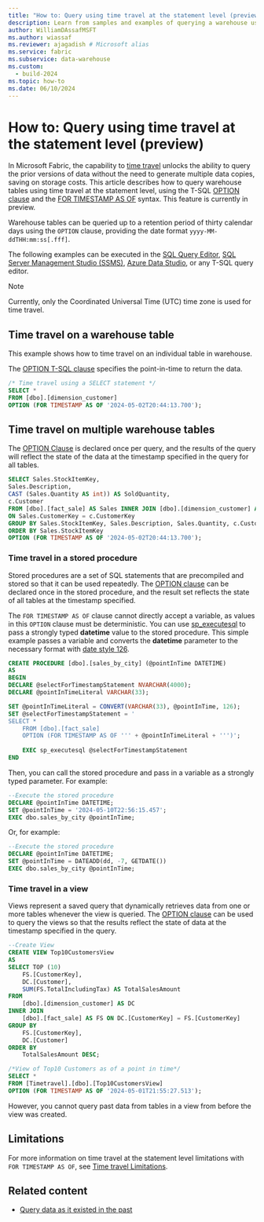 ```yaml
---
title: "How to: Query using time travel at the statement level (preview)"
description: Learn from samples and examples of querying a warehouse using time travel at the statement level.
author: WilliamDAssafMSFT
ms.author: wiassaf
ms.reviewer: ajagadish # Microsoft alias
ms.service: fabric
ms.subservice: data-warehouse
ms.custom:
  - build-2024
ms.topic: how-to
ms.date: 06/10/2024
---
```

# How to: Query using time travel at the statement level (preview)

In Microsoft Fabric, the capability to [time travel](time-travel.md) unlocks the ability to query the prior versions of data without the need to generate multiple data copies, saving on storage costs. This article describes how to query warehouse tables using time travel at the statement level, using the T-SQL [OPTION clause](/sql/t-sql/queries/option-clause-transact-sql?view=fabric&preserve-view=true) and the [FOR TIMESTAMP AS OF](/sql/t-sql/queries/hints-transact-sql-query?view=fabric&preserve-view=true#for-timestamp) syntax. This feature is currently in preview.

Warehouse tables can be queried up to a retention period of thirty calendar days using the `OPTION` clause, providing the date format `yyyy-MM-ddTHH:mm:ss[.fff]`.

The following examples can be executed in the [SQL Query Editor](sql-query-editor.md), [SQL Server Management Studio (SSMS)](/sql/ssms/download-sql-server-management-studio-ssms), [Azure Data Studio](/azure-data-studio/download-azure-data-studio), or any T-SQL query editor.

> [!NOTE]
> Currently, only the Coordinated Universal Time (UTC) time zone is used for time travel.

## Time travel on a warehouse table

This example shows how to time travel on an individual table in warehouse.

The [OPTION T-SQL clause](/sql/t-sql/queries/option-clause-transact-sql?view=fabric&preserve-view=true) specifies the point-in-time to return the data.

```sql
/* Time travel using a SELECT statement */
SELECT *
FROM [dbo].[dimension_customer]
OPTION (FOR TIMESTAMP AS OF '2024-05-02T20:44:13.700');
```

## Time travel on multiple warehouse tables

The [OPTION Clause](/sql/t-sql/queries/option-clause-transact-sql?view=fabric&preserve-view=true) is declared once per query, and the results of the query will reflect the state of the data at the timestamp specified in the query for all tables.

```sql
SELECT Sales.StockItemKey, 
Sales.Description, 
CAST (Sales.Quantity AS int)) AS SoldQuantity, 
c.Customer
FROM [dbo].[fact_sale] AS Sales INNER JOIN [dbo].[dimension_customer] AS c
ON Sales.CustomerKey = c.CustomerKey
GROUP BY Sales.StockItemKey, Sales.Description, Sales.Quantity, c.Customer
ORDER BY Sales.StockItemKey
OPTION (FOR TIMESTAMP AS OF '2024-05-02T20:44:13.700');
```

### Time travel in a stored procedure

Stored procedures are a set of SQL statements that are precompiled and stored so that it can be used repeatedly. The [OPTION clause](/sql/t-sql/queries/option-clause-transact-sql?view=fabric&preserve-view=true) can be declared once in the stored procedure, and the result set reflects the state of all tables at the timestamp specified.

The `FOR TIMESTAMP AS OF` clause cannot directly accept a variable, as values in this `OPTION` clause must be deterministic. You can use [sp_executesql](/sql/relational-databases/system-stored-procedures/sp-executesql-transact-sql?view=fabric&preserve-view=true) to pass a strongly typed **datetime** value to the stored procedure. This simple example passes a variable and converts the **datetime** parameter to the necessary format with [date style 126](/sql/t-sql/functions/cast-and-convert-transact-sql?view=fabric&preserve-view=true#date-and-time-styles).

```sql
CREATE PROCEDURE [dbo].[sales_by_city] (@pointInTime DATETIME)
AS
BEGIN
DECLARE @selectForTimestampStatement NVARCHAR(4000);
DECLARE @pointInTimeLiteral VARCHAR(33);

SET @pointInTimeLiteral = CONVERT(VARCHAR(33), @pointInTime, 126);
SET @selectForTimestampStatement = '
SELECT *
    FROM [dbo].[fact_sale] 
    OPTION (FOR TIMESTAMP AS OF ''' + @pointInTimeLiteral + ''')';
 
    EXEC sp_executesql @selectForTimestampStatement
END
```

Then, you can call the stored procedure and pass in a variable as a strongly typed parameter. For example:

```sql
--Execute the stored procedure
DECLARE @pointInTime DATETIME;
SET @pointInTime = '2024-05-10T22:56:15.457';
EXEC dbo.sales_by_city @pointInTime;
```

Or, for example:

```sql
--Execute the stored procedure
DECLARE @pointInTime DATETIME;
SET @pointInTime = DATEADD(dd, -7, GETDATE())
EXEC dbo.sales_by_city @pointInTime;
```

### Time travel in a view

Views represent a saved query that dynamically retrieves data from one or more tables whenever the view is queried. The [OPTION clause](/sql/t-sql/queries/option-clause-transact-sql?view=fabric&preserve-view=true) can be used to query the views so that the results reflect the state of data at the timestamp specified in the query.

```sql
--Create View
CREATE VIEW Top10CustomersView
AS
SELECT TOP (10) 
    FS.[CustomerKey], 
    DC.[Customer], 
    SUM(FS.TotalIncludingTax) AS TotalSalesAmount
FROM 
    [dbo].[dimension_customer] AS DC
INNER JOIN 
    [dbo].[fact_sale] AS FS ON DC.[CustomerKey] = FS.[CustomerKey]
GROUP BY 
    FS.[CustomerKey], 
    DC.[Customer]
ORDER BY 
    TotalSalesAmount DESC;

/*View of Top10 Customers as of a point in time*/
SELECT *
FROM [Timetravel].[dbo].[Top10CustomersView]
OPTION (FOR TIMESTAMP AS OF '2024-05-01T21:55:27.513'); 
```

However, you cannot query past data from tables in a view from before the view was created.

## Limitations

For more information on time travel at the statement level limitations with `FOR TIMESTAMP AS OF`, see [Time travel Limitations](time-travel.md#limitations).

## Related content

- [Query data as it existed in the past](time-travel.md)
